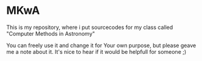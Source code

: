 # MKwA

This is my repository, where i put sourcecodes for my class called "Computer Methods in Astronomy"

You can freely use it and change it for Your own purpose, but please geave me a note about it. It's nice to hear if it would be helpfull for someone ;) 
